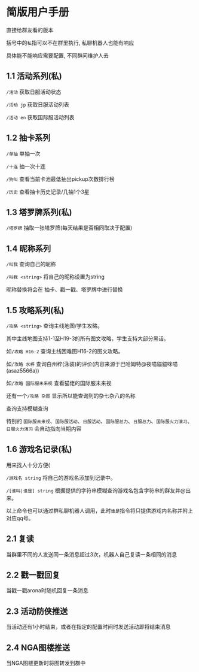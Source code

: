 # 简版用户手册

直接给群友看的版本

括号中的`私`指可以不在群里执行, 私聊机器人也能有响应

具体能不能响应需要配置, 不同群问维护人去

## 1.1 活动系列(私)

`/活动` 获取日服活动状态

`/活动 jp` 获取日服活动列表

`/活动 en` 获取国际服活动列表

## 1.2 抽卡系列

`/单抽` 单抽一次

`/十连` 抽一次十连

`/狗叫` 查看当前卡池最低抽出pickup次数排行榜

`/历史` 查看抽卡历史记录/几抽1个3星

## 1.3 塔罗牌系列(私)

`/塔罗牌` 抽取一张塔罗牌(每天结果是否相同取决于配置)

## 1.4 昵称系列

`/叫我` 查询自己的昵称

`/叫我 <string>` 将自己的昵称设置为string

昵称替换将会在 抽卡、戳一戳、塔罗牌中进行替换

## 1.5 攻略系列(私)

`/攻略 <string>` 查询主线地图/学生攻略。

其中主线地图支持1-1至H19-3的所有图文攻略，学生支持大部分黑话。

如`/攻略 H16-2` 查询主线困难图H16-2的图文攻略。

如`/攻略 水梓` 查询白州梓(泳装)的评价(内容来源于巴哈姆特@夜喵貓貓咪喵(asaz5566a))

如`/攻略 国际服未来视` 查看猫佬的国际服未来视

还有一个`/攻略 杂图` 显示所以能查询到的杂七杂八的名称

查询支持模糊查询

特别的 `国际服未来视`、`国际服活动`、`日服活动`、`国际服总力`、`日服总力`、`国际服火力演习`、`日服火力演习` 会自动指向当期内容

## 1.6 游戏名记录(私)

用来找人十分方便(

`/游戏名 string` 将自己的游戏名添加到记录中。

`/[谁叫|谁是] string` 根据提供的字符串模糊查询游戏名包含字符串的群友并@出来。

以上命令也可以通过群私聊机器人调用，此时`谁是`指令将只提供游戏内名称并附上对应qq号。

## 2.1 复读

当群里不同的人发送同一条消息超过3次，机器人自己复读一条相同的消息


## 2.2 戳一戳回复

当戳一戳arona时随机回复一条消息

## 2.3 活动防侠推送

当活动还有1小时结束，或者在指定的配置时间时发送活动即将结束消息

## 2.4 NGA图楼推送

当NGA图楼更新时将图转发到群中
